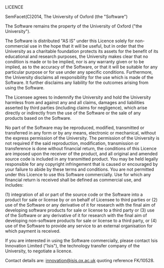 LICENCE

SemFacet(C)2014, The University of Oxford (the "Software")

The Software remains the property of the University of Oxford ("the University").

The Software is distributed "AS IS" under this Licence solely for non-commercial use in the hope that it will be useful, but in order that the University as a charitable foundation protects its assets for the benefit of its educational and research purposes, the University makes clear that no condition is made or to be implied, nor is any warranty given or to be implied, as to the accuracy of the Software, or that it will be suitable for any particular purpose or for use under any specific conditions. Furthermore, the University disclaims all responsibility for the use which is made of the Software. It further disclaims any liability for the outcomes arising from using the Software.

The Licensee agrees to indemnify the University and hold the University harmless from and against any and all claims, damages and liabilities asserted by third parties (including claims for negligence), which arise directly or indirectly from the use of the Software or the sale of any products based on the Software.

No part of the Software may be reproduced, modified, transmitted or transferred in any form or by any means, electronic or mechanical, without the express permission of the University. The permission of the University is not required if the said reproduction, modification, transmission or transference is done without financial return, the conditions of this Licence are imposed upon the receiver of the product, and all original and amended source code is included in any transmitted product. You may be held legally responsible for any copyright infringement that is caused or encouraged by your failure to abide by these terms and conditions.
You are not permitted under this Licence to use this Software commercially. Use for which any financial return is received shall be defined as commercial use, and includes:

(1)	integration of all or part of the source code or the Software into a product for sale or license by or on behalf of Licensee to third parties or 
(2)	use of the Software or any derivative of it for research with the final aim of developing software products for sale or license to a third party or 
(3)	use of the Software or any derivative of it for research with the final aim of developing non-software products for sale or license to a third party, or 
(4)	use of the Software to provide any service to an external organisation for which payment is received. 

If you are interested in using the Software commercially, please contact Isis Innovation Limited ("Isis"), the technology transfer company of the University, to negotiate a licence. 

Contact details are: innovation@isis.ox.ac.uk quoting reference FK/10528.
